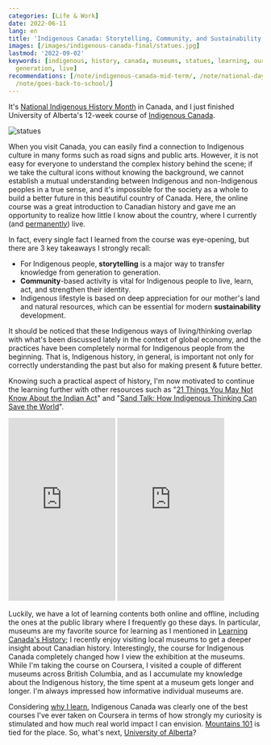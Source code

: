 ```yaml
---
categories: [Life & Work]
date: 2022-06-11
lang: en
title: 'Indigenous Canada: Storytelling, Community, and Sustainability'
images: [/images/indigenous-canada-final/statues.jpg]
lastmod: '2022-09-02'
keywords: [indigenous, history, canada, museums, statues, learning, ourse, alberta,
  generation, live]
recommendations: [/note/indigenous-canada-mid-term/, /note/national-day-for-truth-and-reconciliation-2022/,
  /note/goes-back-to-school/]
---
```


It's [National Indigenous History Month](https://www.rcaanc-cirnac.gc.ca/eng/1466616436543/1534874922512) in Canada, and I just finished University of Alberta's 12-week course of [Indigenous Canada](https://www.coursera.org/learn/indigenous-canada/).

![statues](/images/indigenous-canada-final/statues.jpg)

When you visit Canada, you can easily find a connection to Indigenous culture in many forms such as road signs and public arts. However, it is not easy for everyone to understand the complex history behind the scene; if we take the cultural icons without knowing the background, we cannot establish a mutual understanding between Indigenous and non-Indigenous peoples in a true sense, and it's impossible for the society as a whole to build a better future in this beautiful country of Canada. Here, the online course was a great introduction to Canadian history and gave me an opportunity to realize how little I know about the country, where I currently (and [permanently](/note/canada-permanent-residency/)) live.

In fact, every single fact I learned from the course was eye-opening, but there are 3 key takeaways I strongly recall:

- For Indigenous people, **storytelling** is a major way to transfer knowledge from generation to generation.
- **Community**-based activity is vital for Indigenous people to live, learn, act, and strengthen their identity.
- Indigenous lifestyle is based on deep appreciation for our mother's land and natural resources, which can be essential for modern **sustainability** development.

It should be noticed that these Indigenous ways of living/thinking overlap with what's been discussed lately in the context of global economy, and the practices have been completely normal for Indigenous people from the beginning. That is, Indigenous history, in general, is important not only for correctly understanding the past but also for making present & future better.

Knowing such a practical aspect of history, I'm now motivated to continue the learning further with other resources such as "[21 Things You May Not Know About the Indian Act](https://www.amazon.ca/Things-Know-About-Indian-Reconciliation/dp/0995266522)" and "[Sand Talk: How Indigenous Thinking Can Save the World](https://www.amazon.ca/Sand-Talk-Indigenous-Thinking-World/dp/0062975641/)".

<iframe type="text/html" sandbox="allow-scripts allow-same-origin allow-popups" width="212" height="362" frameborder="0" allowfullscreen style="max-width:100%" src="https://read.amazon.ca/kp/card?asin=B07BR968DH&preview=newtab&linkCode=kpe&ref_=cm_sw_r_kb_dp_7YMTB5D1F1XVH25NXE5Q&hideBuy=true&hideShare=true" ></iframe>

<iframe type="text/html" sandbox="allow-scripts allow-same-origin allow-popups" width="212" height="362" frameborder="0" allowfullscreen style="max-width:100%" src="https://read.amazon.ca/kp/card?asin=B07WG8LKSN&preview=newtab&linkCode=kpe&ref_=cm_sw_r_kb_dp_VT465FBG30W36N6KM5BR&hideBuy=true&hideShare=true" ></iframe>

Luckily, we have a lot of learning contents both online and offline, including the ones at the public library where I frequently go these days. In particular, museums are my favorite source for learning as I mentioned in [Learning Canada's History](/note/indigenous-canada-mid-term/); I recently enjoy visiting local museums to get a deeper insight about Canadian history. Interestingly, the course for Indigenous Canada completely changed how I view the exhibition at the museums. While I'm taking the course on Coursera, I visited a couple of different museums across British Columbia, and as I accumulate my knowledge about the Indigenous history, the time spent at a museum gets longer and longer. I'm always impressed how informative individual museums are.

Considering [why I learn](/note/goes-back-to-school/), Indigenous Canada was clearly one of the best courses I've ever taken on Coursera in terms of how strongly my curiosity is stimulated and how much real world impact I can envision. [Mountains 101](https://www.coursera.org/learn/mountains-101) is tied for the place. So, what's next, [University of Alberta](https://www.coursera.org/ualberta)?
